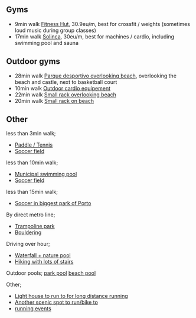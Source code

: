 
## Gyms
- 9min walk [Fitness Hut](https://www.google.com/maps/place/Fitness+Hut+Matosinhos/@41.1803418,-8.6808796,17z), 30.9eu/m, best for crossfit / weights (sometimes loud music during group classes)
- 17min walk [Solinca](https://www.google.com/maps/place/Solinca+Matosinhos/@41.178643,-8.6832647,16z), 30eu/m, best for machines / cardio, including swimming pool and sauna

## Outdoor gyms
- 28min walk [Parque desportivo overlooking beach](https://www.google.com/maps/place/Parque+Desportivo+Castelo+do+Queijo/@41.1708628,-8.6868435,18.43z), overlooking the beach and castle, next to basketball court
- 10min walk [Outdoor cardio equipement](https://www.google.com/maps/place/41%C2%B010'45.3%22N+8%C2%B040'09.5%22W/@41.179251,-8.6698382,19z)
- 22min walk [Small rack overlooking beach](https://calisthenics-parks.com/spots/18575-pt-ginasio-ao-ar-livre-ribeira-da-riguinha-e-carcavelos)
- 20min walk [Small rack on beach](https://calisthenics-parks.com/spots/18562-pt-parque-calistenia-outdoor-gym-praia-do-titan)

## Other
less than 3min walk;
- [Paddle / Tennis](https://www.google.com/maps/place/Quinta+Monserrate+-+Tennis/@41.1810393,-8.6765235,20.61z)
- [Soccer field](https://www.google.com/maps/place/41%C2%B010'52.7%22N+8%C2%B040'27.4%22W/@41.181305,-8.6748272,456m)

less than 10min walk;
- [Municipal swimming pool](https://www.google.com/maps/place/Swimming/@41.1827307,-8.6792789,18.06z)
- [Soccer field](https://www.google.com/maps/place/41%C2%B010'54.0%22N+8%C2%B040'21.6%22W/@41.181671,-8.6732222,456m)

less than 15min walk;
- [Soccer in biggest park of Porto](https://www.google.com/maps/place/Bola+Parque+Cidade/@41.169851,-8.678648,19z)

By direct metro line;
- [Trampoline park](https://www.google.com/maps/place/Jumpers+-+Trampolim+Parque+-+Porto/@41.1758863,-8.6467817,17z)
- [Bouldering](https://www.google.com/maps/place/S%C3%A3o+Rock+Climbing/@41.1509036,-8.5896325,15.86z)

Driving over hour;
- [Waterfall + nature pool](https://www.google.com/maps/place/Cascata+do+Pincho/@41.7970735,-8.7538855,17z)
- [Hiking with lots of stairs](https://www.google.com/maps/place/Passadi%C3%A7os+do+Paiva+Trailhead+(Areinho)/@40.952982,-8.1771584,17z)

Outdoor pools;
[park pool](https://www.google.com/maps/place/Piscina+da+Quinta+da+Concei%C3%A7%C3%A3o/@41.1968578,-8.687227,18z)
[beach pool](https://www.google.com/maps/place/Piscina+das+Mar%C3%A9s/@41.1928941,-8.7033023,16.41z)


Other;
- [Light house to run to for long distance running](https://www.google.com/maps/place/Farolim+da+Barra+do+Douro/@41.1461288,-8.6725621,15.82z)
- [Another scenic spot to run/bike to](https://www.google.com/maps/place/Capela+da+Boa+Nova/@41.2015983,-8.7125051,17.53z/)
- [running events](https://eventsport.pt/)

